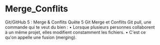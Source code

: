 # Merge_Conflits
Git/GitHub 5 : Merge &amp; Conflits
Quête 5 Git Merge et Conflits Git pull, une commande qui te veut du bien :
•	Lorsque plusieurs personnes collaborent à un même projet, elles modifient constamment les fichiers.
•	C'est ce qu'on appelle une fusion (merging).
